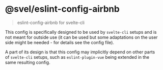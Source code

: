 # @svel/eslint-config-airbnb

> eslint-config-airbnb for svelte-cli

This config is specifically designed to be used by `svelte-cli` setups
and is not meant for outside use (it can be used but some adaptations
on the user side might be needed - for details see the config file).

A part of its design is that this config may implicitly depend on
other parts of `svelte-cli` setups, such as `eslint-plugin-vue` being
extended in the same resulting config.
